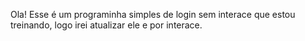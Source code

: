 Ola! Esse é um programinha simples de login sem interace que estou treinando, logo irei atualizar ele e por interace.